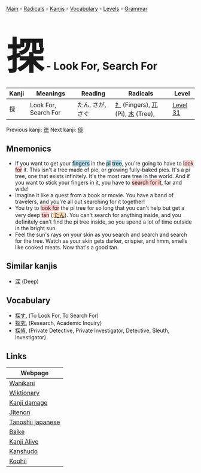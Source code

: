 <style> bigfont {font-size: 100px}</style>
[Main](../README.md) -
[Radicals](../radicals.md) -
[Kanjis](../kanjis.md) -
[Vocabulary](../vocabulary.md) -
[Levels](../levels.md) -
[Grammar](../grammar.md)
# <bigfont> 探</bigfont> - Look For, Search For 

| Kanji | Meanings | Reading | Radicals | Level |
| --- | --- | --- | --- | --- |
| 探 | Look For, Search For | たん, さが, さぐ | [扌](../radicals/扌.md) (Fingers), [兀](../radicals/兀.md) (Pi), [木](../radicals/木.md) (Tree),  | [Level 31](../levels/wk_level31.md) |

Previous kanji: [徳](徳.md) Next kanji: [偵](偵.md) 

## Mnemonics
 * If you want to get your <span style="background-color:#ADD8E6"> fingers</span> in the <span style="background-color:#ADD8E6"> pi</span> <span style="background-color:#ADD8E6"> tree</span>, you're going to have to <span style="background-color:#ffcccb"> look for</span> it. This isn't a tree made of pie, or growing fully-baked pies. It's a pi tree, one that exists infinitely. It's the most rare tree in the world. And if you want to stick your fingers in it, you have to <span style="background-color:#ffcccb"> search for it</span>, far and wide!
* Imagine it like a quest from a book or movie. You have a band of travelers, and you're all out searching for it together!
* You try to <span style="background-color:#ffcccb"> look for</span> the pi tree for so long that you can't help but get a very deep <span style="background-color:#ffcccb"> tan</span> (<span style="background-color:#fed8b1"> [たん](https://jisho.org/search/たん)</span>). You can't search for anything inside, and you definitely can't find the pi tree inside, so you spend a lot of time outside in the bright sun.
* Feel the sun's rays on your skin as you search and search and search for the tree. Watch as your skin gets darker, crispier, and hmm, smells like cooked meats. Now that's a good tan.


## Similar kanjis
 * [深](深.md) (Deep)


## Vocabulary
 * [探す](../vocabulary/探.md), (To Look For, To Search For)
* [探究](../vocabulary/探.md), (Research, Academic Inquiry)
* [探偵](../vocabulary/探.md), (Private Detective, Private Investigator, Detective, Sleuth, Investigator)



## Links 

| Webpage |
| --- |
| [Wanikani          ](https://www.wanikani.com/kanji/探) |
| [Wiktionary        ](https://en.wiktionary.org/wiki/探) |
| [Kanji damage      ](http://www.kanjidamage.com/kanji/search?utf8=✓&q=探) |
| [Jitenon           ](https://jitenon.com/kanji/探) |
| [Tanoshii japanese ](https://www.tanoshiijapanese.com/dictionary/kanji.cfm?k=探) |
| [Baike             ](https://baike.baidu.com/item/探) |
| [Kanji Alive       ](https://app.kanjialive.com/探) |
| [Kanshudo          ](https://www.kanshudo.com/searchmn?q=探) |
| [Koohii            ](https://kanji.koohii.com/study/kanji/探) |
